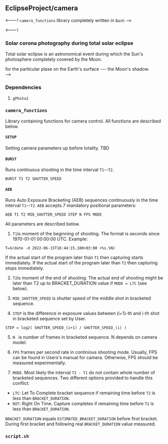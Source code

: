 ## EclipseProject/camera


<---!
`camera_functions` library completely written in `Bash` 
-->



<---!
### Solar corona photography during total solar eclipse

Total solar eclipse is an astronomical event during which the Sun's photosphere completely covered by the Moon.

for the particular plase on the Earth's surface --- the Moon's shadow.  
-->


### Dependencies
1. `gPhoto2`

### `camera_functions`
Library containing functions for camera control. All functions are described below. 

#### `SETUP`
Setting camera parameters up before totality. TBD

#### `BURST`
Runs continuous shooting in the time interval `T1`--`T2`.  

```
BURST T1 T2 SHUTTER_SPEED
```

#### `AEB`
Runs Auto Exposure Bracketing (AEB) sequences continuously in the time interval `T1`--`T2`. `AEB` accepts 7 mandatory positional parameters:
```
AEB T1 T2 MID_SHUTTER_SPEED STEP N FPS MODE
```

All parameters are described below.

1. `T1`is moment of the beginning of shooting. The format is seconds since 1970-01-01 00:00:00 UTC. Example:
```
T=$(date -d 2022-06-15T18:44:15,100+03:00 +%s.%N)
```

If the actual start of the program later than `T1` then capturing starts immediately. If the actual start of the program later than `T2` then capturing stops immediately.

2. `T2`is moment of the end of shooting. The actual end of shooting might be later than T2 up to BRACKET_DURATION value if `MODE = LTC` (see below).

3. `MID_SHUTTER_SPEED` is shutter speed of the middle shot in bracketed sequence.

4. `STEP` is the difference in exposure values between (i+1)-th and i-th shot in bracketed sequence set by User.	
```   
STEP = log2( SHUTTER_SPEED_(i+1) / SHUTTER_SPEED_(i) )  
```

5. `N ` is number of frames in bracketed sequence. N depends on camera model.
 
6. `FPS` frames per second rate in continious shooting mode. Usually, FPS can be found in Users's manual for camera. Otherwise, FPS should be measured experimentally.

7. `MODE`. Most likely the interval `T2 - T1` do not contain whole number of bracketed sequences. Two different options provided to handle this conflict:

- `LTC`: Let To Complete bracket sequence if remaining time before `T2` is less than `BRACKET_DURATION`. 
- `ROT`: Right On Time. Capture completes if remaining time before `T2` is less than `BRACKET_DURATION`.

`BRACKET_DURATION` equals `ESTIMATED_BRACKET_DURATION` before first bracket. During first bracket and following real `BRACKET_DURATION` value measured.



### `script.sh`




